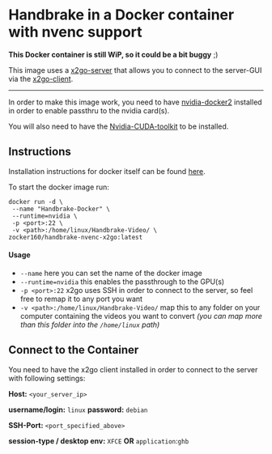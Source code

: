 # Handbrake in a Docker container with nvenc support


**This Docker container is still WiP, so it could be a bit buggy** ;)

This image uses a [x2go-server](https://wiki.x2go.org/doku.php) that allows you to connect to the server-GUI via the [x2go-client](https://wiki.x2go.org/doku.php/doc:installation:x2goclient).

---

In order to make this image work, you need to have [nvidia-docker2](https://github.com/NVIDIA/nvidia-docker) installed in order to enable passthru to the nvidia card(s).

You will also need to have the [Nvidia-CUDA-toolkit](https://developer.nvidia.com/cuda-downloads?target_os=Linux&target_arch=x86_64)  to be installed.

## Instructions

Installation instructions for docker itself can be found [here](https://docs.docker.com/install/).

To start the docker image run:

```
docker run -d \
 --name "Handbrake-Docker" \
 --runtime=nvidia \
 -p <port>:22 \
 -v <path>:/home/linux/Handbrake-Video/ \
zocker160/handbrake-nvenc-x2go:latest
```

#### Usage

- `--name` here you can set the name of the docker image
- `--runtime=nvidia` this enables the passthrough to the GPU(s)
- `-p <port>:22` x2go uses SSH in order to connect to the server, so feel free to remap it to any port you want
- `-v <path>:/home/linux/Handbrake-Video/` map this to any folder on your computer containing the videos you want to convert *(you can map more than this folder into the `/home/linux` path)*


## Connect to the Container

You need to have the x2go client installed in order to connect to the server with following settings:

**Host:** `<your_server_ip>`

**username/login:** `linux`
**password:** `debian`

**SSH-Port:** `<port_specified_above>`

**session-type / desktop env:** `XFCE` **OR** `application`:`ghb`
